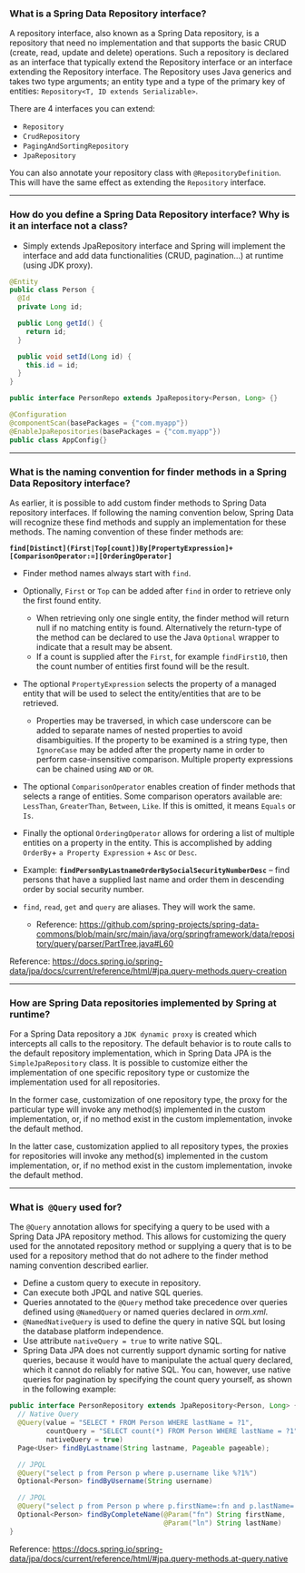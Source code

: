 
### What is a Spring Data Repository interface?

A repository interface, also known as a Spring Data repository, is a repository that need no implementation and that supports the basic CRUD (create, read, update and delete) operations. Such a repository is declared as an interface that typically extend the Repository interface or an interface extending the Repository interface. The Repository uses Java generics and takes two type arguments; an entity type and a type of the primary key of entities: `Repository<T, ID extends Serializable>`.

There are 4 interfaces you can extend:

- `Repository`
- `CrudRepository`
- `PagingAndSortingRepository`
- `JpaRepository`

You can also annotate your repository class with `@RepositoryDefinition`. This will have the same effect as extending the `Repository` interface.

----------

### How do you define a Spring Data Repository interface? Why is it an interface not a class?

- Simply extends JpaRepository interface and Spring will implement the interface and add data functionalities (CRUD, pagination...) at runtime (using JDK proxy).


``` java
@Entity
public class Person {
  @Id
  private Long id;

  public Long getId() {
    return id;
  }

  public void setId(Long id) {
    this.id = id;
  }
}

public interface PersonRepo extends JpaRepository<Person, Long> {}

@Configuration
@componentScan(basePackages = {"com.myapp"})
@EnableJpaRepositories(basePackages = {"com.myapp"})
public class AppConfig{}
```

----------

### What is the naming convention for finder methods in a Spring Data Repository interface?

As earlier, it is possible to add custom finder methods to Spring Data repository interfaces. If following the naming convention below, Spring Data will recognize these find methods and supply an implementation for these methods. The naming convention of these finder methods are:

**`find[Distinct](First|Top[count])By[PropertyExpression]+[ComparisonOperator:=][OrderingOperator]`**

- Finder method names always start with `find`.

- Optionally, `First` or `Top` can be added after `find` in order to retrieve only the first found entity. 
  - When retrieving only one single entity, the finder method will return null if no matching entity is found. Alternatively the return-type of the method can be declared to use the Java `Optional` wrapper to indicate that a result may be absent.
  - If a count is supplied after the `First`, for example `findFirst10`, then the count number of entities first found will be the result.
  
- The optional `PropertyExpression` selects the property of a managed entity that will be used to select the entity/entities that are to be retrieved.
  - Properties may be traversed, in which case underscore can be added to separate names of nested properties to avoid disambiguities. If the property to be examined is a string type, then `IgnoreCase` may be added after the property name in order to perform case-insensitive comparison. Multiple property expressions can be chained using `AND` or `OR`.
  
- The optional `ComparisonOperator` enables creation of finder methods that selects a range of entities. Some comparison operators available are: `LessThan`, `GreaterThan`, `Between`, `Like`. If this is omitted, it means `Equals` or `Is`.

- Finally the optional `OrderingOperator` allows for ordering a list of multiple entities on a property in the entity. This is accomplished by adding `OrderBy`+ `a Property Expression` + `Asc` or `Desc`.

- Example: **`findPersonByLastnameOrderBySocialSecurityNumberDesc`** – find persons that have a supplied last name and order them in descending order by social security number.

- `find`, `read`, `get` and `query` are aliases. They will work the same.
  - Reference: https://github.com/spring-projects/spring-data-commons/blob/main/src/main/java/org/springframework/data/repository/query/parser/PartTree.java#L60

Reference: https://docs.spring.io/spring-data/jpa/docs/current/reference/html/#jpa.query-methods.query-creation

----------

### How are Spring Data repositories implemented by Spring at runtime?

For a Spring Data repository a `JDK dynamic proxy` is created which intercepts all calls to the repository. The default behavior is to route calls to the default repository implementation, which in Spring Data JPA is the `SimpleJpaRepository` class. It is possible to customize either the implementation of one specific repository type or customize the implementation used for all repositories.

In the former case, customization of one repository type, the proxy for the particular type will invoke any method(s) implemented in the custom implementation, or, if no method exist in the custom implementation, invoke the default method. 

In the latter case, customization applied to all repository types, the proxies for repositories will invoke any method(s) implemented in the custom implementation, or, if no method exist in the custom implementation, invoke the default method.

----------

### What is` @Query` used for?

The `@Query` annotation allows for specifying a query to be used with a Spring Data JPA repository method. This allows for customizing the query used for the annotated repository method or supplying a query that is to be used for a repository method that do not adhere to the finder method naming convention described earlier.

- Define a custom query to execute in repository.
- Can execute both JPQL and native SQL queries.
- Queries annotated to the `@Query` method take precedence over queries defined using `@NamedQuery` or named queries declared in _orm.xml_.
- `@NamedNativeQuery` is used to define the query in native SQL but losing the database platform independence.
- Use attribute `nativeQuery = true` to write native SQL.
- Spring Data JPA does not currently support dynamic sorting for native queries, because it would have to manipulate the actual query declared, which it cannot do reliably for native SQL. You can, however, use native queries for pagination by specifying the count query yourself, as shown in the following example:

``` java
public interface PersonRepository extends JpaRepository<Person, Long> {
  // Native Query
  @Query(value = "SELECT * FROM Person WHERE lastName = ?1",
         countQuery = "SELECT count(*) FROM Person WHERE lastName = ?1",
         nativeQuery = true)
  Page<User> findByLastname(String lastname, Pageable pageable);

  // JPQL
  @Query("select p from Person p where p.username like %?1%")
  Optional<Person> findByUsername(String username)

  // JPQL
  @Query("select p from Person p where p.firstName=:fn and p.lastName=:ln")
  Optional<Person> findByCompleteName(@Param("fn") String firstName,
                                      @Param("ln") String lastName)
}
```

Reference: https://docs.spring.io/spring-data/jpa/docs/current/reference/html/#jpa.query-methods.at-query.native
